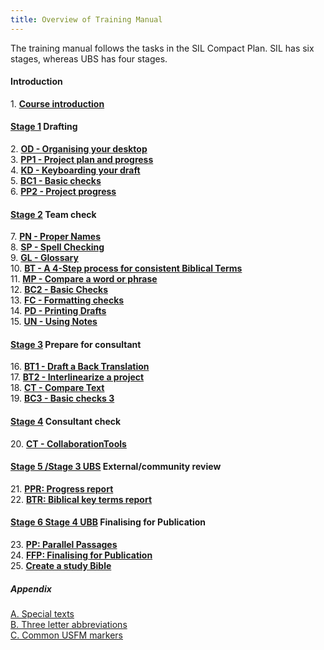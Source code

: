 ```yaml
---
title: Overview of Training Manual
---
```


The training manual follows the tasks in the SIL Compact Plan. SIL has six stages, whereas UBS has four stages.

#### Introduction  
 1\. [**Course introduction**](1.Intro.md)  

#### [Stage 1](02-Stage-1/00-Stage-1.md) Drafting
 2\. [**OD - Organising your desktop**](02-Stage-1/2.OD.md)  
 3\. [**PP1 - Project plan and progress**](02-Stage-1/3.PP1.md)  
 4\. [**KD - Keyboarding your draft**](02-Stage-1/4.KD.md)  
 5\. [**BC1 - Basic checks**](02-Stage-1/5.BC1.md)  
 6\. [**PP2 - Project progress**](02-Stage-1/6.PP2.md)

#### [Stage 2](03-Stage-2/00-Stage-2.md) Team check  
 7\.  [**PN - Proper Names**](03-Stage-2/7.PN.md)  
 8\.  [**SP - Spell Checking**](03-Stage-2/8.SP.md)  
 9\.  [**GL - Glossary**](03-Stage-2/9.GL.md)  
10\.  [**BT - A 4-Step process for consistent Biblical Terms**](03-Stage-2/10.BT.md)  
 11\. [**MP - Compare a word or phrase**](03-Stage-2/11.MP.md)  
 12\.  [**BC2 - Basic Checks**](03-Stage-2/12.BC2.md)  
 13\.  [**FC - Formatting checks**](03-Stage-2/13.FC.md)  
 14\.  [**PD - Printing Drafts**](03-Stage-2/14.PD.md)  
 15\.  [**UN - Using Notes**](03-Stage-2/15.UN.md)  


#### [Stage 3](04-Stage-3/00-Stage-3.md) Prepare for consultant  
16\. [**BT1 - Draft a Back Translation**](04-Stage-3/16.BT1.md)  
17\.  [**BT2 - Interlinearize a project**](04-Stage-3/17.BT2.md)  
18\.  [**CT - Compare Text**](04-Stage-3/18.CT.md)  
19\.  [**BC3 - Basic checks 3**](04-Stage-3/19.BC3.md)


#### [Stage 4](05-Stage-4/00-Stage-4.md) Consultant check
 20\. [**CT - CollaborationTools**](05-Stage-4/20.Collaboration-tools.md)


#### [Stage 5 /Stage 3 UBS](06-Stage-5/00-Stage-5.md) External/community  review
 21\.  [**PPR: Progress report**](06-Stage-5/21.PPR.md)  
 22\.  [**BTR: Biblical key terms report**](06-Stage-5/22.BTR.md)  

#### [Stage 6 Stage 4 UBB](07-Stage-6/00-Stage-6.md)  Finalising for Publication  
 23\.  [**PP: Parallel Passages**](07-Stage-6/23.PP.md)  
 24\.  [**FFP: Finalising for Publication**](07-Stage-6/24.FFP.md)  
 25\.  [**Create a study Bible**](07-Stage-6/25.StudyBibles.md)  

##### Appendix  
 [A. Special texts](08-Appendix/A.st.md)  
 [B. Three letter abbreviations](08-Appendix/B.3l.md)  
 [C. Common USFM markers](08-Appendix/C.USFM.md)